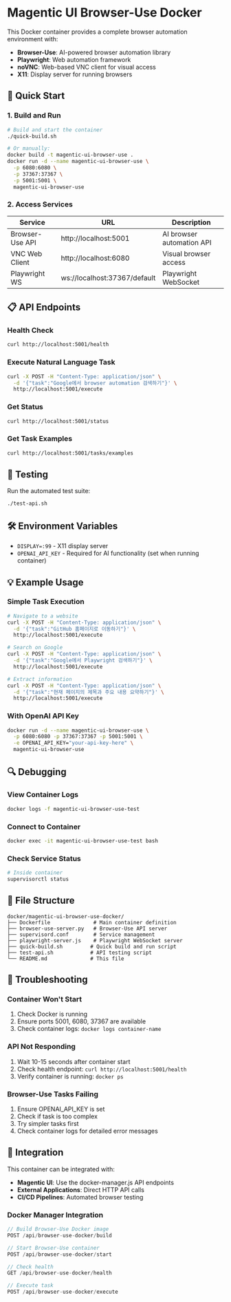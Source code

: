 # Magentic UI Browser-Use Docker

This Docker container provides a complete browser automation environment with:
- **Browser-Use**: AI-powered browser automation library
- **Playwright**: Web automation framework
- **noVNC**: Web-based VNC client for visual access
- **X11**: Display server for running browsers

## 🚀 Quick Start

### 1. Build and Run
```bash
# Build and start the container
./quick-build.sh

# Or manually:
docker build -t magentic-ui-browser-use .
docker run -d --name magentic-ui-browser-use \
  -p 6080:6080 \
  -p 37367:37367 \
  -p 5001:5001 \
  magentic-ui-browser-use
```

### 2. Access Services

| Service | URL | Description |
|---------|-----|-------------|
| Browser-Use API | http://localhost:5001 | AI browser automation API |
| VNC Web Client | http://localhost:6080 | Visual browser access |
| Playwright WS | ws://localhost:37367/default | Playwright WebSocket |

## 📋 API Endpoints

### Health Check
```bash
curl http://localhost:5001/health
```

### Execute Natural Language Task
```bash
curl -X POST -H "Content-Type: application/json" \
  -d '{"task":"Google에서 browser automation 검색하기"}' \
  http://localhost:5001/execute
```

### Get Status
```bash
curl http://localhost:5001/status
```

### Get Task Examples
```bash
curl http://localhost:5001/tasks/examples
```

## 🧪 Testing

Run the automated test suite:
```bash
./test-api.sh
```

## 🛠 Environment Variables

- `DISPLAY=:99` - X11 display server
- `OPENAI_API_KEY` - Required for AI functionality (set when running container)

## 💡 Example Usage

### Simple Task Execution
```bash
# Navigate to a website
curl -X POST -H "Content-Type: application/json" \
  -d '{"task":"GitHub 홈페이지로 이동하기"}' \
  http://localhost:5001/execute

# Search on Google
curl -X POST -H "Content-Type: application/json" \
  -d '{"task":"Google에서 Playwright 검색하기"}' \
  http://localhost:5001/execute

# Extract information
curl -X POST -H "Content-Type: application/json" \
  -d '{"task":"현재 페이지의 제목과 주요 내용 요약하기"}' \
  http://localhost:5001/execute
```

### With OpenAI API Key
```bash
docker run -d --name magentic-ui-browser-use \
  -p 6080:6080 -p 37367:37367 -p 5001:5001 \
  -e OPENAI_API_KEY="your-api-key-here" \
  magentic-ui-browser-use
```

## 🔍 Debugging

### View Container Logs
```bash
docker logs -f magentic-ui-browser-use-test
```

### Connect to Container
```bash
docker exec -it magentic-ui-browser-use-test bash
```

### Check Service Status
```bash
# Inside container
supervisorctl status
```

## 📁 File Structure

```
docker/magentic-ui-browser-use-docker/
├── Dockerfile              # Main container definition
├── browser-use-server.py   # Browser-Use API server
├── supervisord.conf        # Service management
├── playwright-server.js    # Playwright WebSocket server
├── quick-build.sh         # Quick build and run script
├── test-api.sh            # API testing script
└── README.md              # This file
```

## 🐛 Troubleshooting

### Container Won't Start
1. Check Docker is running
2. Ensure ports 5001, 6080, 37367 are available
3. Check container logs: `docker logs container-name`

### API Not Responding
1. Wait 10-15 seconds after container start
2. Check health endpoint: `curl http://localhost:5001/health`
3. Verify container is running: `docker ps`

### Browser-Use Tasks Failing
1. Ensure OPENAI_API_KEY is set
2. Check if task is too complex
3. Try simpler tasks first
4. Check container logs for detailed error messages

## 🔗 Integration

This container can be integrated with:
- **Magentic UI**: Use the docker-manager.js API endpoints
- **External Applications**: Direct HTTP API calls
- **CI/CD Pipelines**: Automated browser testing

### Docker Manager Integration
```javascript
// Build Browser-Use Docker image
POST /api/browser-use-docker/build

// Start Browser-Use container
POST /api/browser-use-docker/start

// Check health
GET /api/browser-use-docker/health

// Execute task
POST /api/browser-use-docker/execute
```
